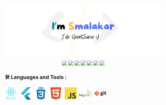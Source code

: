 ![Img of DP](https://raw.githubusercontent.com/smalakargh/development/refs/heads/main/gitReadmePic.jpg)
<div id="header" align="center">
  <img src="https://i.giphy.com/media/v1.Y2lkPTc5MGI3NjExdmFhazRxdzc4cGtiMmlidXlmbmx1cDlvZm1lNTlmb3cwenQzOGE1biZlcD12MV9pbnRlcm5hbF9naWZfYnlfaWQmY3Q9dHM/ksE9feSa2b4V2GYwY4/giphy.gif" width="50"/>
  <img src="https://i.giphy.com/media/v1.Y2lkPTc5MGI3NjExdmFhazRxdzc4cGtiMmlidXlmbmx1cDlvZm1lNTlmb3cwenQzOGE1biZlcD12MV9pbnRlcm5hbF9naWZfYnlfaWQmY3Q9dHM/ksE9feSa2b4V2GYwY4/giphy.gif" width="50"/>
  <img src="https://i.giphy.com/media/v1.Y2lkPTc5MGI3NjExdmFhazRxdzc4cGtiMmlidXlmbmx1cDlvZm1lNTlmb3cwenQzOGE1biZlcD12MV9pbnRlcm5hbF9naWZfYnlfaWQmY3Q9dHM/ksE9feSa2b4V2GYwY4/giphy.gif" width="50"/>
  <img src="https://i.giphy.com/media/v1.Y2lkPTc5MGI3NjExdmFhazRxdzc4cGtiMmlidXlmbmx1cDlvZm1lNTlmb3cwenQzOGE1biZlcD12MV9pbnRlcm5hbF9naWZfYnlfaWQmY3Q9dHM/ksE9feSa2b4V2GYwY4/giphy.gif" width="50"/>
  <img src="https://i.giphy.com/media/v1.Y2lkPTc5MGI3NjExdmFhazRxdzc4cGtiMmlidXlmbmx1cDlvZm1lNTlmb3cwenQzOGE1biZlcD12MV9pbnRlcm5hbF9naWZfYnlfaWQmY3Q9dHM/ksE9feSa2b4V2GYwY4/giphy.gif" width="50"/>
  <img src="https://i.giphy.com/media/v1.Y2lkPTc5MGI3NjExdmFhazRxdzc4cGtiMmlidXlmbmx1cDlvZm1lNTlmb3cwenQzOGE1biZlcD12MV9pbnRlcm5hbF9naWZfYnlfaWQmY3Q9dHM/ksE9feSa2b4V2GYwY4/giphy.gif" width="50"/>
  <img src="https://i.giphy.com/media/v1.Y2lkPTc5MGI3NjExdmFhazRxdzc4cGtiMmlidXlmbmx1cDlvZm1lNTlmb3cwenQzOGE1biZlcD12MV9pbnRlcm5hbF9naWZfYnlfaWQmY3Q9dHM/ksE9feSa2b4V2GYwY4/giphy.gif" width="50"/>
</div>


### :hammer_and_wrench: Languages and Tools :
<div>
  <img src="https://github.com/devicons/devicon/blob/master/icons/react/react-original-wordmark.svg" title="React" alt="React" width="40" height="40"/>&nbsp;
  <img src="https://github.com/devicons/devicon/blob/master/icons/flutter/flutter-original.svg" title="Flutter" alt="Flutter" width="40" height="40"/>&nbsp;
  <img src="https://github.com/devicons/devicon/blob/master/icons/css3/css3-plain-wordmark.svg"  title="CSS3" alt="CSS" width="40" height="40"/>&nbsp;
  <img src="https://github.com/devicons/devicon/blob/master/icons/html5/html5-original.svg" title="HTML5" alt="HTML" width="40" height="40"/>&nbsp;
  <img src="https://github.com/devicons/devicon/blob/master/icons/javascript/javascript-original.svg" title="JavaScript" alt="JavaScript" width="40" height="40"/>&nbsp;
  <img src="https://github.com/devicons/devicon/blob/master/icons/mysql/mysql-original-wordmark.svg" title="MySQL"  alt="MySQL" width="40" height="40"/>&nbsp;
  <img src="https://github.com/devicons/devicon/blob/master/icons/git/git-original-wordmark.svg" title="Git" **alt="Git" width="40" height="40"/>
</div>

